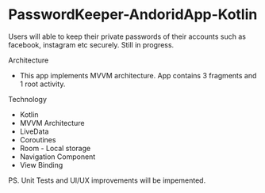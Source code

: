 # PasswordKeeper-AndoridApp-Kotlin
Users will able to keep their private passwords of their accounts such as facebook, instagram etc securely. Still in progress. 

Architecture
- This app implements MVVM architecture. App contains 3 fragments and 1 root activity. 

Technology
- Kotlin
- MVVM Architecture 
- LiveData
- Coroutines
- Room - Local storage
- Navigation Component
- View Binding


PS. Unit Tests and UI/UX improvements will be impemented.


